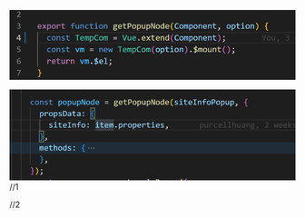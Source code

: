 ![image-20221026125502740](../../public/image-20221026125502740.png)

![image-20221026125539020](../../public/image-20221026125539020.png)
//1

//2